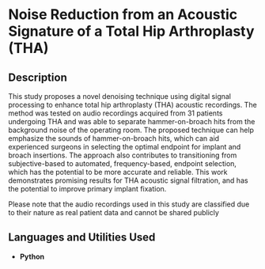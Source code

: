 <h1>Noise Reduction from an Acoustic Signature of a Total Hip Arthroplasty (THA)</h1>

<h2>Description</h2>
This study proposes a novel denoising technique using digital signal processing to enhance total hip arthroplasty (THA) acoustic recordings. The method was tested on audio recordings acquired from 31 patients undergoing THA and was able to separate hammer-on-broach hits from the background noise of the operating room. The proposed technique can help emphasize the sounds of hammer-on-broach hits, which can aid experienced surgeons in selecting the optimal endpoint for implant and broach insertions. The approach also contributes to transitioning from subjective-based to automated, frequency-based, endpoint selection, which has the potential to be more accurate and reliable. This work demonstrates promising results for THA acoustic signal filtration, and has the potential to improve primary implant fixation.

Please note that the audio recordings used in this study are classified due to their nature as real patient data and cannot be shared publicly
<br />

<h2>Languages and Utilities Used</h2>

- <b>Python</b>

